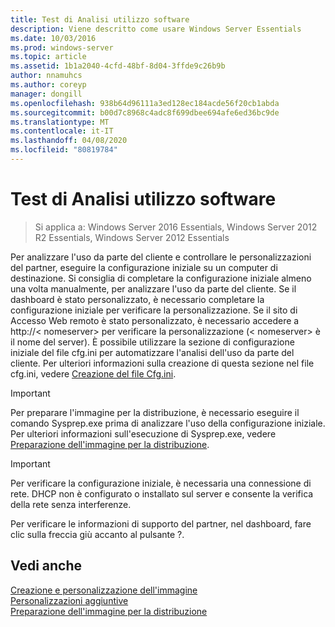 ```yaml
---
title: Test di Analisi utilizzo software
description: Viene descritto come usare Windows Server Essentials
ms.date: 10/03/2016
ms.prod: windows-server
ms.topic: article
ms.assetid: 1b1a2040-4cfd-48bf-8d04-3ffde9c26b9b
author: nnamuhcs
ms.author: coreyp
manager: dongill
ms.openlocfilehash: 938b64d96111a3ed128ec184acde56f20cb1abda
ms.sourcegitcommit: b00d7c8968c4adc8f699dbee694afe6ed36bc9de
ms.translationtype: MT
ms.contentlocale: it-IT
ms.lasthandoff: 04/08/2020
ms.locfileid: "80819784"
---
```

# <a name="testing-the-customer-experience"></a>Test di Analisi utilizzo software

>Si applica a: Windows Server 2016 Essentials, Windows Server 2012 R2 Essentials, Windows Server 2012 Essentials

Per analizzare l'uso da parte del cliente e controllare le personalizzazioni del partner, eseguire la configurazione iniziale su un computer di destinazione. Si consiglia di completare la configurazione iniziale almeno una volta manualmente, per analizzare l'uso da parte del cliente. Se il dashboard è stato personalizzato, è necessario completare la configurazione iniziale per verificare la personalizzazione. Se il sito di Accesso Web remoto è stato personalizzato, è necessario accedere a http://< nomeserver\> per verificare la personalizzazione (< nomeserver\> è il nome del server). È possibile utilizzare la sezione di configurazione iniziale del file cfg.ini per automatizzare l'analisi dell'uso da parte del cliente. Per ulteriori informazioni sulla creazione di questa sezione nel file cfg.ini, vedere [Creazione del file Cfg.ini](Create-the-Cfg.ini-File.md).  
  
> [!IMPORTANT]
>  Per preparare l'immagine per la distribuzione, è necessario eseguire il comando Sysprep.exe prima di analizzare l'uso della configurazione iniziale. Per ulteriori informazioni sull'esecuzione di Sysprep.exe, vedere [Preparazione dell'immagine per la distribuzione](Preparing-the-Image-for-Deployment.md).  
  
> [!IMPORTANT]
>  Per verificare la configurazione iniziale, è necessaria una connessione di rete. DHCP non è configurato o installato sul server e consente la verifica della rete senza interferenze.  
  
 Per verificare le informazioni di supporto del partner, nel dashboard, fare clic sulla freccia giù accanto al pulsante ?.  
  
## <a name="see-also"></a>Vedi anche  
 [Creazione e personalizzazione dell'immagine](Creating-and-Customizing-the-Image.md)   
 [Personalizzazioni aggiuntive](Additional-Customizations.md)   
 [Preparazione dell'immagine per la distribuzione](Preparing-the-Image-for-Deployment.md)